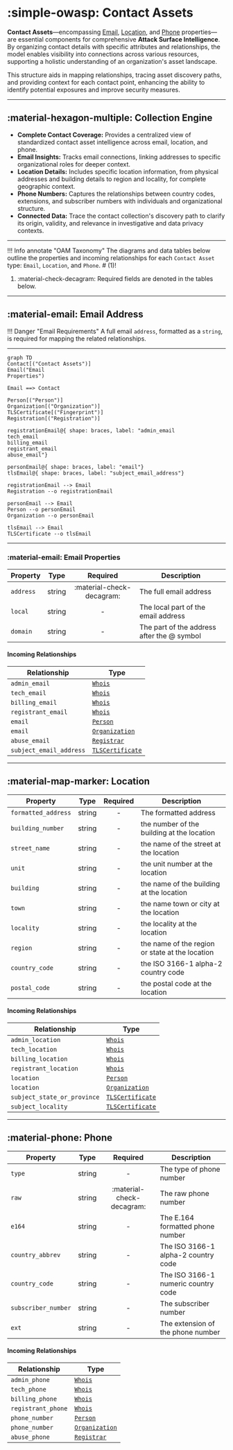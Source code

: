 # :simple-owasp: Contact Assets 

**Contact Assets**—encompassing [Email](#), [Location](#), and [Phone](#) properties—are essential components for comprehensive **Attack Surface Intelligence**. By organizing contact details with specific attributes and relationships, the model enables visibility into connections across various resources, supporting a holistic understanding of an organization's asset landscape.

This structure aids in mapping relationships, tracing asset discovery paths, and providing context for each contact point, enhancing the ability to identify potential exposures and improve security measures.

---

## :material-hexagon-multiple: Collection Engine

- **Complete Contact Coverage:** Provides a centralized view of standardized contact asset intelligence across email, location, and phone.
- **Email Insights:** Tracks email connections, linking addresses to specific organizational roles for deeper context.
- **Location Details:** Includes specific location information, from physical addresses and building details to region and locality, for complete geographic context.
- **Phone Numbers:** Captures the relationships between country codes, extensions, and subscriber numbers with individuals and organizational structure.
- **Connected Data:** Trace the contact collection's discovery path to clarify its origin, validity, and relevance in investigative and data privacy contexts.

---

!!! Info annotate "OAM Taxonomy"
    The diagrams and data tables below outline the properties and incoming relationships for each `Contact Asset` type: `Email`, `Location`, and `Phone`. # (1)!

1. :material-check-decagram: Required fields are denoted in the tables below.

---

## :material-email: Email Address


!!! Danger "Email Requirements"
    A full email `address`, formatted as a `string`, is required for mapping the related relationships.

---   

``` mermaid
graph TD
Contact[("Contact Assets")]
Email("Email
Properties")

Email ==> Contact

Person[("Person")]
Organization[("Organization")]
TLSCertificate[("Fingerprint")]
Registration[("Registration")]

registrationEmail@{ shape: braces, label: "admin_email
tech_email
billing_email
registrant_email
abuse_email"}

personEmail@{ shape: braces, label: "email"}
tlsEmail@{ shape: braces, label: "subject_email_address"}

registrationEmail --> Email
Registration --o registrationEmail

personEmail --> Email
Person --o personEmail
Organization --o personEmail 

tlsEmail --> Email
TLSCertificate --o tlsEmail
```

---


### :material-email: Email Properties

| Property | Type | Required | Description |
| -------- | ---- | :--------: | ----------- |
| `address` | string | :material-check-decagram: | The full email address |
| `local` | string | - | The local part of the email address |
| `domain` | string | - | The part of the address after the @ symbol |


#### Incoming Relationships

| Relationship | Type |
| ------------ | ---- |
| `admin_email` | [`Whois`](#whois) |
| `tech_email` | [`Whois`](#whois) |
| `billing_email` | [`Whois`](#whois) |
| `registrant_email` | [`Whois`](#whois) |
| `email` | [`Person`](#person) |
| `email` | [`Organization`](#organization) |
| `abuse_email` | [`Registrar`](#registrar) |
| `subject_email_address` | [`TLSCertificate`](#tls-certificate) |

---

## :material-map-marker: Location

| Property | Type | Required | Description |
| -------- | ---- | :--------: | ----------- |
| `formatted_address` | string | - | The formatted address |
| `building_number` | string | - | the number of the building at the location |
| `street_name` | string | - | the name of the street at the location |
| `unit` | string | - | the unit number at the location |
| `building` | string | - | the name of the building at the location |
| `town` | string | - | the name town or city at the location |
| `locality` | string | - | the locality at the location |
| `region` | string | - | the name of the region or state at the location |
| `country_code` | string | - | the ISO 3166-1 alpha-2 country code |
| `postal_code` | string | - | the postal code at the location |


#### Incoming Relationships

| Relationship | Type |
| ------------ | ---- |
| `admin_location` | [`Whois`](#whois) |
| `tech_location` | [`Whois`](#whois) |
| `billing_location` | [`Whois`](#whois) |
| `registrant_location` | [`Whois`](#whois) |
| `location` | [`Person`](#person) |
| `location` | [`Organization`](#organization) |
| `subject_state_or_province` | [`TLSCertificate`](#tls-certificate) |
| `subject_locality` | [`TLSCertificate`](#tls-certificate) |

---

## :material-phone: Phone

| Property | Type | Required | Description |
| -------- | ---- | :--------: | ----------- |
| `type` | string | - | The type of phone number |
| `raw` | string | :material-check-decagram: | The raw phone number |
| `e164` | string | - | The E.164 formatted phone number |
| `country_abbrev` | string | - | The ISO 3166-1 alpha-2 country code |
| `country_code` | string | - | The ISO 3166-1 numeric country code |
| `subscriber_number` | string | - | The subscriber number |
| `ext` | string | - | The extension of the phone number |


#### Incoming Relationships

| Relationship | Type |
| ------------ | ---- |
| `admin_phone` | [`Whois`](#whois) |
| `tech_phone` | [`Whois`](#whois) |
| `billing_phone` | [`Whois`](#whois) |
| `registrant_phone` | [`Whois`](#whois) |
| `phone_number` | [`Person`](#person) |
| `phone_number` | [`Organization`](#organization) |
| `abuse_phone` | [`Registrar`](#registrar) |
